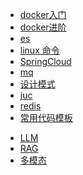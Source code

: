 <!-- docs/_sidebar.md -->

* [docker入门](docker/docker01.md)
* [docker进阶](docker/docker02.md)
* [es](es/es.md)
* [linux 命令](linux/linux.md)
* [SpringCloud](spring-cloud/cloud)
* [mq](mq/rabbitmq)
* [设计模式](design-pattern/design-pattern.md)
* [juc](juc/juc.md)
* [redis](redis/redis.md)
* [常用代码模板](code_template/code_template.md)

- [LLM]()
- [RAG]()
- [多模态](Multimidea/mm.md)
